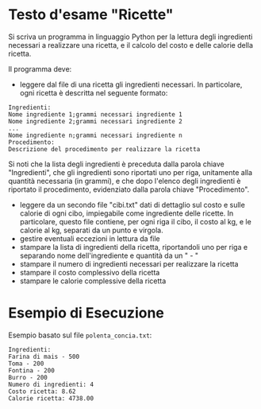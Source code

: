 # Testo d'esame "Ricette"

Si scriva un programma in linguaggio Python per la lettura degli ingredienti necessari a realizzare una ricetta, e il
calcolo del costo e delle calorie della ricetta.

Il programma deve:

- leggere dal file di una ricetta gli ingredienti necessari. In particolare, ogni ricetta è descritta nel seguente
  formato:

```
Ingredienti:
Nome ingrediente 1;grammi necessari ingrediente 1
Nome ingrediente 2;grammi necessari ingrediente 2
...
Nome ingrediente n;grammi necessari ingrediente n
Procedimento:
Descrizione del procedimento per realizzare la ricetta
```

Si noti che la lista degli ingredienti è preceduta dalla parola chiave "Ingredienti", che gli ingredienti sono riportati
uno per riga, unitamente alla quantità necessaria (in grammi), e che dopo l'elenco degli ingredienti è riportato il
procedimento, evidenziato dalla parola chiave "Procedimento".

- leggere da un secondo file "cibi.txt" dati di dettaglio sul costo e sulle calorie di ogni cibo, impiegabile come
  ingrediente delle ricette. In particolare, questo file contiene, per ogni riga il cibo, il costo al kg, e le calorie
  al kg, separati da un punto e virgola.
- gestire eventuali eccezioni in lettura da file
- stampare la lista di ingredienti della ricetta, riportandoli uno per riga e separando nome dell'ingrediente e quantità
  da un " - "
- stampare il numero di ingredienti necessari per realizzare la ricetta
- stampare il costo complessivo della ricetta
- stampare le calorie complessive della ricetta

# Esempio di Esecuzione

Esempio basato sul file `polenta_concia.txt`:

```
Ingredienti:
Farina di mais - 500
Toma - 200
Fontina - 200
Burro - 200
Numero di ingredienti: 4
Costo ricetta: 8.62
Calorie ricetta: 4738.00
```
